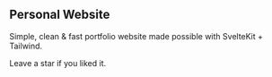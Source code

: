 ## Personal Website
Simple, clean & fast portfolio website made possible with SvelteKit + Tailwind.

Leave a star if you liked it.


